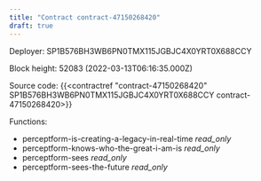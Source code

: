 ```yaml
---
title: "Contract contract-47150268420"
draft: true
---
```

Deployer: SP1B576BH3WB6PN0TMX115JGBJC4X0YRT0X688CCY


 



Block height: 52083 (2022-03-13T06:16:35.000Z)

Source code: {{<contractref "contract-47150268420" SP1B576BH3WB6PN0TMX115JGBJC4X0YRT0X688CCY contract-47150268420>}}

Functions:

* perceptform-is-creating-a-legacy-in-real-time _read_only_
* perceptform-knows-who-the-great-i-am-is _read_only_
* perceptform-sees _read_only_
* perceptform-sees-the-future _read_only_
